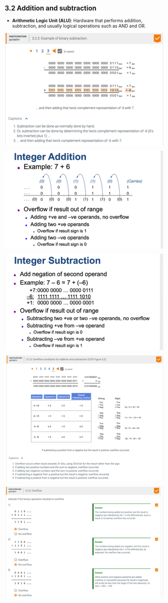 ## 3.2 Addition and subtraction

- **Arithmetic Logic Unit (ALU)**: Hardware that performs addition, subtraction, and usually 
  logical operations such as AND and OR.


![](img/2020-10-13-23-54-11.png)

![](img/2020-10-13-23-56-48.png)

![](img/2020-10-13-23-59-41.png)

![](img/2020-10-15-14-44-06.png)

![](img/2020-10-14-00-02-10.png)
































